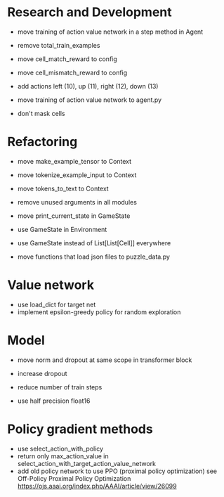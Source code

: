 # Research and Development

- move training of action value network in a step method in Agent
- remove total_train_examples
- move cell_match_reward to config
- move cell_mismatch_reward to config
- add actions left (10), up (11), right (12), down (13)

- move training of action value network to agent.py
- don't mask cells

# Refactoring

- move make_example_tensor to Context
- move tokenize_example_input to Context
- move tokens_to_text to Context

- remove unused arguments in all modules
- move print_current_state in GameState
- use GameState in Environment
- use GameState instead of List[List[Cell]] everywhere

- move functions that load json files to puzzle_data.py

# Value network

- use load_dict for target net
- implement epsilon-greedy policy for random exploration

# Model

- move norm and dropout at same scope in transformer block
- increase dropout

- reduce number of train steps
- use half precision float16

# Policy gradient methods

- use select_action_with_policy
- return only max_action_value in select_action_with_target_action_value_network
- add old policy network to use PPO (proximal policy optimization)
    see Off-Policy Proximal Policy Optimization
        https://ojs.aaai.org/index.php/AAAI/article/view/26099
